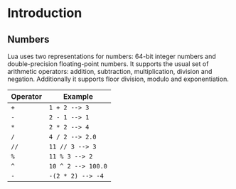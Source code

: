 # Introduction

## Numbers

Lua uses two representations for numbers: 64-bit integer numbers and double-precision floating-point numbers. It supports the usual set of arithmetic operators: addition, subtraction, multiplication, division and negation. Additionally it supports floor division, modulo and exponentiation.

| Operator | Example             |
| -------- | ------------------- |
| `+`      | `1 + 2 --> 3`       |
| `-`      | `2 - 1 --> 1`       |
| `*`      | `2 * 2 --> 4`       |
| `/`      | `4 / 2 --> 2.0`     |
| `//`     | `11 // 3 --> 3`     |
| `%`      | `11 % 3 --> 2`      |
| `^`      | `10 ^ 2 --> 100.0`  |
| `-`      | `-(2 * 2) --> -4`   |
